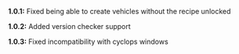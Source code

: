 **1.0.1:** Fixed being able to create vehicles without the recipe unlocked

**1.0.2:** Added version checker support

**1.0.3:** Fixed incompatibility with cyclops windows
